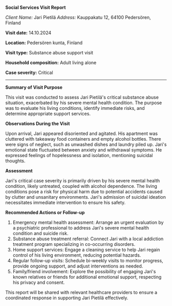 **Social Services Visit Report**

*Client Name:* Jari Pietilä
*Address:* Kauppakatu 12, 64100 Pedersören, Finland

**Visit date:** 14.10.2024

**Location:** Pedersören kunta, Finland

**Visit type:** Substance abuse support visit

**Household composition:** Adult living alone

**Case severity:** Critical

---

**Summary of Visit Purpose**

This visit was conducted to assess Jari Pietilä's critical substance abuse situation, exacerbated by his severe mental health condition. The purpose was to evaluate his living conditions, identify immediate risks, and determine appropriate support services.

**Observations During the Visit**

Upon arrival, Jari appeared disoriented and agitated. His apartment was cluttered with takeaway food containers and empty alcohol bottles. There were signs of neglect, such as unwashed dishes and laundry piled up. Jari's emotional state fluctuated between anxiety and withdrawal symptoms. He expressed feelings of hopelessness and isolation, mentioning suicidal thoughts.

**Assessment**

Jari's critical case severity is primarily driven by his severe mental health condition, likely untreated, coupled with alcohol dependence. The living conditions pose a risk for physical harm due to potential accidents caused by clutter and unsanitary environments. Jari's admission of suicidal ideation necessitates immediate intervention to ensure his safety.

**Recommended Actions or Follow-up**

1. Emergency mental health assessment: Arrange an urgent evaluation by a psychiatric professional to address Jari's severe mental health condition and suicide risk.
2. Substance abuse treatment referral: Connect Jari with a local addiction treatment program specializing in co-occurring disorders.
3. Home support services: Engage a cleaning service to help Jari regain control of his living environment, reducing potential hazards.
4. Regular follow-up visits: Schedule bi-weekly visits to monitor progress, provide ongoing support, and adjust interventions as needed.
5. Family/friend involvement: Explore the possibility of engaging Jari's known relatives or friends for additional emotional support, respecting his privacy and consent.

This report will be shared with relevant healthcare providers to ensure a coordinated response in supporting Jari Pietilä effectively.